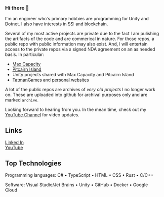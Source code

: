 ### Hi there 👋
I'm an engineer who's primary hobbies are programming for Unity and Dotnet.  I also have interests in SSI and blockchain.  

Several of my most active projects are private due to the fact I am pulishing the artifacts of the code and are commerical in nature.  For those repos, a public repo with public information may also exist.  And, I will entertain access to the private repos via a signed NDA agreement on an as needed basis. In particular:  
- [Max Capacity](https://github.com/tatmanblue/max-capacity.pub)
- [Pitcairn Island](https://github.com/tatmanblue/Pitcairn-Island.pub)
- Unity projects shared with Max Capacity and Pitcairn Island
- [TatmanGames](https://www.tatmangames.com/) and [personal websites](http://tatmanblue.com/)
  
A lot of the public repos are archives of *very old projects* I no longer work on.  These are uploaded into github for archival purposes only and are marked `archive`.  

Looking forward to hearing from you.   In the mean time, check out my [YouTube Channel](https://www.youtube.com/channel/UCmvNJdvUxgwUWeNh4nLNoiQ) for video updates.

## Links
[Linked In](https://www.linkedin.com/in/mattraffel/)  
[YouTube](https://www.youtube.com/channel/UCmvNJdvUxgwUWeNh4nLNoiQ)  

## Top Technologies
Programming languages: C# • TypeScript • HTML • CSS • Rust • C/C++

Software: Visual Studio/Jet Brains • Unity • GitHub • Docker • Google Cloud


<!--
**tatmanblue/tatmanblue** is a ✨ _special_ ✨ repository because its `README.md` (this file) appears on your GitHub profile.

Here are some ideas to get you started:

- 🔭 I’m currently working on ...
- 🌱 I’m currently learning ...
- 👯 I’m looking to collaborate on ...
- 🤔 I’m looking for help with ...
- 💬 Ask me about ...
- 📫 How to reach me: ...
- 😄 Pronouns: ...
- ⚡ Fun fact: ...
-->
